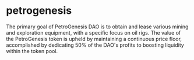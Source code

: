# petrogenesis
The primary goal of PetroGenesis DAO is to obtain and lease various mining and exploration equipment, with a specific focus on oil rigs. The value of the PetroGenesis token is upheld by maintaining a continuous price floor, accomplished by dedicating 50% of the DAO's profits to boosting liquidity within the token pool.
